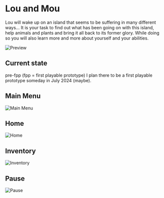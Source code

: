 # Lou and Mou
Lou will wake up on an island that seems to be suffering in many different ways... 
It is your task to find out what has been going on with this island, help animals and plants and bring it all back to its former glory. 
While doing so you will also learn more and more about yourself and your abilities.

![Preview](public/preview.png)

## Current state
pre-fpp (fpp = first playable prototype)
I plan there to be a first playable prototype someday in July 2024 (maybe).

## Main Menu
![Main Menu](public/main_menu.png)

## Home
![Home](public/house.png)

## Inventory
![Inventory](public/inventory.png)

## Pause
![Pause](public/pause.png)

